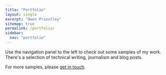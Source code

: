 ```yaml
---
title: "Portfolio"
layout: single
excerpt: "Owen Priestley"
sitemap: true
permalink: /portfolio/
sidebar:
  nav: "portfolio"
---
```


Use the navigation panel to the left to check out some samples of my work. There's a selection of technical writing, journalism and blog posts. 

For more samples, please <a href="mailto:owenpriestley@gmail.com">get in touch</a>.